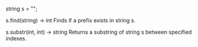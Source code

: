string s = "";

s.find(string) -> int
Finds if a prefix exists in string s.

s.substr(int, int) -> string
Returns a substring of string s between specified indexes.
